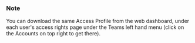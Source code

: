### Note

You can download the same Access Profile from the web dashboard, under each user's access rights page under the Teams left hand menu (click on the Accounts on top right to get there).




